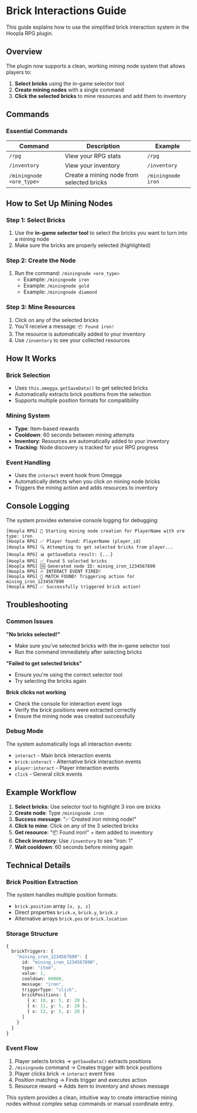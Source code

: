 # Brick Interactions Guide

This guide explains how to use the simplified brick interaction system in the Hoopla RPG plugin.

## Overview

The plugin now supports a clean, working mining node system that allows players to:
1. **Select bricks** using the in-game selector tool
2. **Create mining nodes** with a single command
3. **Click the selected bricks** to mine resources and add them to inventory

## Commands

### Essential Commands

| Command | Description | Example |
|---------|-------------|---------|
| `/rpg` | View your RPG stats | `/rpg` |
| `/inventory` | View your inventory | `/inventory` |
| `/miningnode <ore_type>` | Create a mining node from selected bricks | `/miningnode iron` |

## How to Set Up Mining Nodes

### Step 1: Select Bricks
1. Use the **in-game selector tool** to select the bricks you want to turn into a mining node
2. Make sure the bricks are properly selected (highlighted)

### Step 2: Create the Node
1. Run the command: `/miningnode <ore_type>`
   - Example: `/miningnode iron`
   - Example: `/miningnode gold`
   - Example: `/miningnode diamond`

### Step 3: Mine Resources
1. Click on any of the selected bricks
2. You'll receive a message: `📦 Found iron!`
3. The resource is automatically added to your inventory
4. Use `/inventory` to see your collected resources

## How It Works

### Brick Selection
- Uses `this.omegga.getSaveData()` to get selected bricks
- Automatically extracts brick positions from the selection
- Supports multiple position formats for compatibility

### Mining System
- **Type**: Item-based rewards
- **Cooldown**: 60 seconds between mining attempts
- **Inventory**: Resources are automatically added to your inventory
- **Tracking**: Node discovery is tracked for your RPG progress

### Event Handling
- Uses the `interact` event hook from Omegga
- Automatically detects when you click on mining node bricks
- Triggers the mining action and adds resources to inventory

## Console Logging

The system provides extensive console logging for debugging:

```
[Hoopla RPG] 🚀 Starting mining node creation for PlayerName with ore type: iron
[Hoopla RPG] ✅ Player found: PlayerName (player_id)
[Hoopla RPG] 🔍 Attempting to get selected bricks from player...
[Hoopla RPG] 📊 getSaveData result: {...}
[Hoopla RPG] ✅ Found 5 selected bricks
[Hoopla RPG] 🆔 Generated node ID: mining_iron_1234567890
[Hoopla RPG] 🔥 INTERACT EVENT FIRED!
[Hoopla RPG] 🎯 MATCH FOUND! Triggering action for mining_iron_1234567890
[Hoopla RPG] ✅ Successfully triggered brick action!
```

## Troubleshooting

### Common Issues

**"No bricks selected!"**
- Make sure you've selected bricks with the in-game selector tool
- Run the command immediately after selecting bricks

**"Failed to get selected bricks"**
- Ensure you're using the correct selector tool
- Try selecting the bricks again

**Brick clicks not working**
- Check the console for interaction event logs
- Verify the brick positions were extracted correctly
- Ensure the mining node was created successfully

### Debug Mode

The system automatically logs all interaction events:
- `interact` - Main brick interaction events
- `brick:interact` - Alternative brick interaction events  
- `player:interact` - Player interaction events
- `click` - General click events

## Example Workflow

1. **Select bricks**: Use selector tool to highlight 3 iron ore bricks
2. **Create node**: Type `/miningnode iron`
3. **Success message**: "✅ Created iron mining node!"
4. **Click to mine**: Click on any of the 3 selected bricks
5. **Get resource**: "📦 Found iron!" + item added to inventory
6. **Check inventory**: Use `/inventory` to see "iron: 1"
7. **Wait cooldown**: 60 seconds before mining again

## Technical Details

### Brick Position Extraction
The system handles multiple position formats:
- `brick.position` array `[x, y, z]`
- Direct properties `brick.x`, `brick.y`, `brick.z`
- Alternative arrays `brick.pos` or `brick.location`

### Storage Structure
```typescript
{
  brickTriggers: {
    "mining_iron_1234567890": {
      id: "mining_iron_1234567890",
      type: "item",
      value: 1,
      cooldown: 60000,
      message: "iron",
      triggerType: "click",
      brickPositions: [
        { x: 10, y: 5, z: 20 },
        { x: 11, y: 5, z: 20 },
        { x: 12, y: 5, z: 20 }
      ]
    }
  }
}
```

### Event Flow
1. Player selects bricks → `getSaveData()` extracts positions
2. `/miningnode` command → Creates trigger with brick positions
3. Player clicks brick → `interact` event fires
4. Position matching → Finds trigger and executes action
5. Resource reward → Adds item to inventory and shows message

This system provides a clean, intuitive way to create interactive mining nodes without complex setup commands or manual coordinate entry.
